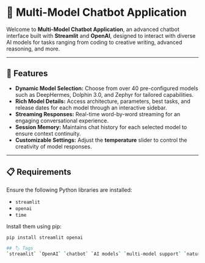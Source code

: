 # 🧠 Multi-Model Chatbot Application

Welcome to **Multi-Model Chatbot Application**, an advanced chatbot interface built with **Streamlit** and **OpenAI**, designed to interact with diverse AI models for tasks ranging from coding to creative writing, advanced reasoning, and more.

---

## 🌟 Features

- **Dynamic Model Selection:** Choose from over 40 pre-configured models such as DeepHermes, Dolphin 3.0, and Zephyr for tailored capabilities.
- **Rich Model Details:** Access architecture, parameters, best tasks, and release dates for each model through an interactive sidebar.
- **Streaming Responses:** Real-time word-by-word streaming for an engaging conversational experience.
- **Session Memory:** Maintains chat history for each selected model to ensure context continuity.
- **Customizable Settings:** Adjust the **temperature** slider to control the creativity of model responses.

---

## 📋 Requirements

Ensure the following Python libraries are installed:
- `streamlit`
- `openai`
- `time`

Install them using pip:
```bash
pip install streamlit openai

## 🏷️ Tags
`streamlit` `OpenAI` `chatbot` `AI models` `multi-model support` `natural language processing` `machine learning` `deep learning` `Q&A chatbot` `code generation` `creative writing` `data science`
